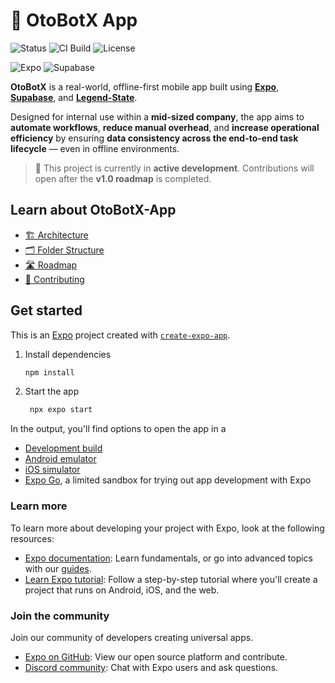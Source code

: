 # 🧠 OtoBotX App

![Status](https://img.shields.io/badge/status-in--progress-yellow)
![CI Build](https://img.shields.io/badge/CI-EAS%20Build-blue?logo=expo)
![License](https://img.shields.io/github/license/OtoBotX/otobotx-app?style=flat)

![Expo](https://img.shields.io/badge/Expo-000020?logo=expo&logoColor=white)
![Supabase](https://img.shields.io/badge/Supabase-3ECF8E?logo=supabase&logoColor=white)

**OtoBotX** is a real-world, offline-first mobile app built using [**Expo**](https://expo.dev), [**Supabase**](https://supabase.com), and [**Legend-State**](https://legend-state.js.org/).

Designed for internal use within a **mid-sized company**, the app aims to **automate workflows**, **reduce manual overhead**, and **increase operational efficiency** by ensuring **data consistency across the end-to-end task lifecycle** — even in offline environments.

> 🚧 This project is currently in **active development**. Contributions will open after the **v1.0 roadmap** is completed.

## Learn about OtoBotX-App

- [🏗️ Architecture](https://github.com/OtoBotX/otobotx-app/tree/develop/docs/architecture.md)
- [🗂️ Folder Structure](https://github.com/OtoBotX/otobotx-app/tree/develop/docs/structure.md)
- [🛣️ Roadmap](https://github.com/OtoBotX/otobotx-app/tree/develop/docs/roadmap.md)
- [🤝 Contributing](https://github.com/OtoBotX/otobotx-app/tree/develop/CONTRIBUTING.md)

## Get started

This is an [Expo](https://expo.dev) project created with [`create-expo-app`](https://www.npmjs.com/package/create-expo-app).

1. Install dependencies

   ```bash
   npm install
   ```

2. Start the app

   ```bash
    npx expo start
   ```

In the output, you'll find options to open the app in a

- [Development build](https://docs.expo.dev/develop/development-builds/introduction/)
- [Android emulator](https://docs.expo.dev/workflow/android-studio-emulator/)
- [iOS simulator](https://docs.expo.dev/workflow/ios-simulator/)
- [Expo Go](https://expo.dev/go), a limited sandbox for trying out app development with Expo

### Learn more

To learn more about developing your project with Expo, look at the following resources:

- [Expo documentation](https://docs.expo.dev/): Learn fundamentals, or go into advanced topics with our [guides](https://docs.expo.dev/guides).
- [Learn Expo tutorial](https://docs.expo.dev/tutorial/introduction/): Follow a step-by-step tutorial where you'll create a project that runs on Android, iOS, and the web.

### Join the community

Join our community of developers creating universal apps.

- [Expo on GitHub](https://github.com/expo/expo): View our open source platform and contribute.
- [Discord community](https://chat.expo.dev): Chat with Expo users and ask questions.
